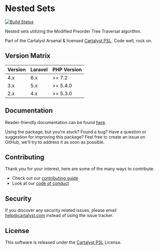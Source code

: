 # Nested Sets

[![Build Status][icon-travis]][link-travis]

Nested sets utilizing the Modified Preorder Tree Traversal algorithm.

Part of the Cartalyst Arsenal & licensed [Cartalyst PSL](LICENSE). Code well, rock on.

## Version Matrix

Version | Laravel   | PHP Version
------- | --------- | ------------
4.x     | 6.x       | >= 7.2
3.x     | 5.x       | >= 5.4.0
2.x     | 4.x       | >= 5.3.0

## Documentation

Reader-friendly documentation can be found [here][link-docs].

Using the package, but you're stuck? Found a bug? Have a question or suggestion for improving this package? Feel free to create an issue on GitHub, we'll try to address it as soon as possible.

## Contributing

Thank you for your interest, here are some of the many ways to contribute.

- Check out our [contributing guide](/.github/CONTRIBUTING.md)
- Look at our [code of conduct](/.github/CODE_OF_CONDUCT.md)

## Security

If you discover any security related issues, please email help@cartalyst.com instead of using the issue tracker.

## License

This software is released under the [Cartalyst PSL](LICENSE) License.

[link-docs]:   https://cartalyst.com/manual/nested-sets
[link-travis]: https://travis-ci.com/cartalyst/nested-sets

[icon-travis]: https://travis-ci.com/cartalyst/nested-sets.svg?branch=4.0
